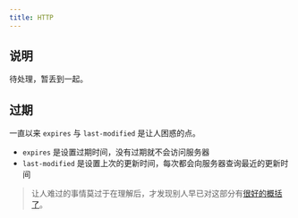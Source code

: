```yaml
---
title: HTTP
---
```


## 说明

待处理，暂丢到一起。



## 过期

一直以来 `expires` 与 `last-modified` 是让人困惑的点。

+ `expires` 是设置过期时间，没有过期就不会访问服务器
+ `last-modified` 是设置上次的更新时间，每次都会向服务器查询最近的更新时间

> 让人难过的事情莫过于在理解后，才发现别人早已对这部分有[很好的概括了](https://blog.csdn.net/eroswang/article/details/8302191)。


